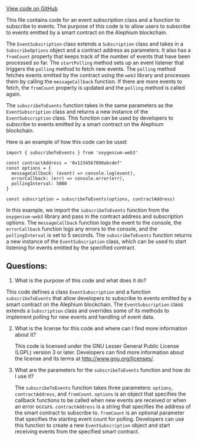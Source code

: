 [View code on GitHub](https://github.com/oxygenium/oxygenium-web3/packages/web3/src/contract/events.ts)

This file contains code for an event subscription class and a function to subscribe to events. The purpose of this code is to allow users to subscribe to events emitted by a smart contract on the Alephium blockchain. 

The `EventSubscription` class extends a `Subscription` class and takes in a `SubscribeOptions` object and a contract address as parameters. It also has a `fromCount` property that keeps track of the number of events that have been processed so far. The `startPolling` method sets up an event listener that triggers the `polling` method to fetch new events. The `polling` method fetches events emitted by the contract using the `web3` library and processes them by calling the `messageCallback` function. If there are more events to fetch, the `fromCount` property is updated and the `polling` method is called again. 

The `subscribeToEvents` function takes in the same parameters as the `EventSubscription` class and returns a new instance of the `EventSubscription` class. This function can be used by developers to subscribe to events emitted by a smart contract on the Alephium blockchain. 

Here is an example of how this code can be used:

```
import { subscribeToEvents } from 'oxygenium-web3'

const contractAddress = '0x1234567890abcdef'
const options = {
  messageCallback: (event) => console.log(event),
  errorCallback: (err) => console.error(err),
  pollingInterval: 5000
}

const subscription = subscribeToEvents(options, contractAddress)
```

In this example, we import the `subscribeToEvents` function from the `oxygenium-web3` library and pass in the contract address and subscription options. The `messageCallback` function logs the event to the console, the `errorCallback` function logs any errors to the console, and the `pollingInterval` is set to 5 seconds. The `subscribeToEvents` function returns a new instance of the `EventSubscription` class, which can be used to start listening for events emitted by the specified contract.
## Questions: 
 1. What is the purpose of this code and what does it do?
   
   This code defines a class `EventSubscription` and a function `subscribeToEvents` that allow developers to subscribe to events emitted by a smart contract on the Alephium blockchain. The `EventSubscription` class extends a `Subscription` class and overrides some of its methods to implement polling for new events and handling of event data.

2. What is the license for this code and where can I find more information about it?
   
   This code is licensed under the GNU Lesser General Public License (LGPL) version 3 or later. Developers can find more information about the license and its terms at <http://www.gnu.org/licenses/>.

3. What are the parameters for the `subscribeToEvents` function and how do I use it?
   
   The `subscribeToEvents` function takes three parameters: `options`, `contractAddress`, and `fromCount`. `options` is an object that specifies the callback functions to be called when new events are received or when an error occurs. `contractAddress` is a string that specifies the address of the smart contract to subscribe to. `fromCount` is an optional parameter that specifies the starting event count for polling. Developers can use this function to create a new `EventSubscription` object and start receiving events from the specified smart contract.